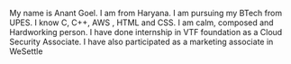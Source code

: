 My name is Anant Goel. I am from Haryana.
I am pursuing my BTech from UPES. 
I know C, C++, AWS , HTML and CSS.
I am calm, composed and Hardworking person. 
I have done internship in VTF foundation as a Cloud Security Associate.
I have also participated as a marketing associate in WeSettle 
